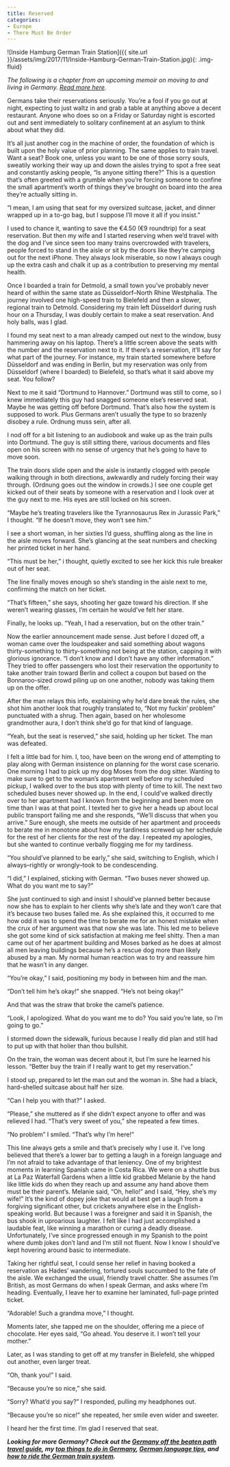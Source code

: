 ```yaml
---
title: Reserved
categories:
- Europe
- There Must Be Order
---
```


![Inside Hamburg German Train Station]({{ site.url }}/assets/img/2017/11/Inside-Hamburg-German-Train-Station.jpg){: .img-fluid}

_The following is a chapter from an upcoming memoir on moving to and living in Germany. [Read more here](https://withoutapath.com/category/essays/there-must-be-order/)._  

Germans take their reservations seriously. You’re a fool if you go out at night, expecting to just waltz in and grab a table at anything above a decent restaurant. Anyone who does so on a Friday or Saturday night is escorted out and sent immediately to solitary confinement at an asylum to think about what they did.

<!-- more -->

It’s all just another cog in the machine of order, the foundation of which is built upon the holy value of prior planning. The same applies to train travel. Want a seat? Book one, unless you want to be one of those sorry souls, sweatily working their way up and down the aisles trying to spot a free seat and constantly asking people, “Is anyone sitting there?” This is a question that’s often greeted with a grumble when you’re forcing someone to confine the small apartment’s worth of things they’ve brought on board into the area they’re actually sitting in.

“I mean, I am using that seat for my oversized suitcase, jacket, and dinner wrapped up in a to-go bag, but I suppose I’ll move it all if you insist.”

I used to chance it, wanting to save the €4.50 (€9 roundtrip) for a seat reservation. But then my wife and I started reserving when we’d travel with the dog and I’ve since seen too many trains overcrowded with travelers, people forced to stand in the aisle or sit by the doors like they’re camping out for the next iPhone. They always look miserable, so now I always cough up the extra cash and chalk it up as a contribution to preserving my mental health.

Once I boarded a train for Detmold, a small town you’ve probably never heard of within the same state as Düsseldorf–North Rhine Westphalia. The journey involved one high-speed train to Bielefeld and then a slower, regional train to Detmold. Considering my train left Düsseldorf during rush hour on a Thursday, I was doubly certain to make a seat reservation. And holy balls, was I glad.

I found my seat next to a man already camped out next to the window, busy hammering away on his laptop. There’s a little screen above the seats with the number and the reservation next to it. If there’s a reservation, it’ll say for what part of the journey. For instance, my train started somewhere before Düsseldorf and was ending in Berlin, but my reservation was only from Düsseldorf (where I boarded) to Bielefeld, so that’s what it said above my seat. You follow?

Next to me it said “Dortmund to Hannover.” Dortmund was still to come, so I knew immediately this guy had snagged someone else’s reserved seat. Maybe he was getting off before Dortmund. That’s also how the system is supposed to work. Plus Germans aren’t usually the type to so brazenly disobey a rule. Ordnung muss sein, after all.

I nod off for a bit listening to an audiobook and wake up as the train pulls into Dortmund. The guy is still sitting there, various documents and files open on his screen with no sense of urgency that he’s going to have to move soon.

The train doors slide open and the aisle is instantly clogged with people walking through in both directions, awkwardly and rudely forcing their way through. (Ordnung goes out the window in crowds.) I see one couple get kicked out of their seats by someone with a reservation and I look over at the guy next to me. His eyes are still locked on his screen.

“Maybe he’s treating travelers like the Tyrannosaurus Rex in Jurassic Park,” I thought. “If he doesn’t move, they won’t see him.”

I see a short woman, in her sixties I’d guess, shuffling along as the line in the aisle moves forward. She’s glancing at the seat numbers and checking her printed ticket in her hand.

“This must be her,” i thought, quietly excited to see her kick this rule breaker out of her seat.

The line finally moves enough so she’s standing in the aisle next to me, confirming the match on her ticket.

“That’s fifteen,” she says, shooting her gaze toward his direction. If she weren’t wearing glasses, I’m certain he would’ve felt her stare.

Finally, he looks up. “Yeah, I had a reservation, but on the other train.”

Now the earlier announcement made sense. Just before I dozed off, a woman came over the loudspeaker and said something about wagons thirty-something to thirty-something not being at the station, capping it with glorious ignorance. “I don’t know and I don’t have any other information.” They tried to offer passengers who lost their reservation the opportunity to take another train toward Berlin and collect a coupon but based on the Bonnaroo-sized crowd piling up on one another, nobody was taking them up on the offer.

After the man relays this info, explaining why he’d dare break the rules, she shot him another look that roughly translated to, “Not my fuckin’ problem” punctuated with a shrug. Then again, based on her wholesome grandmother aura, I don’t think she’d go for that kind of language.

“Yeah, but the seat is reserved,” she said, holding up her ticket. The man was defeated.

I felt a little bad for him. I, too, have been on the wrong end of attempting to play along with German insistence on planning for the worst case scenario. One morning I had to pick up my dog Moses from the dog sitter. Wanting to make sure to get to the woman’s apartment well before my scheduled pickup, I walked over to the bus stop with plenty of time to kill. The next two scheduled buses never showed up. In the end, I could’ve walked directly over to her apartment had I known from the beginning and been more on time than I was at that point. I texted her to give her a heads up about local public transport failing me and she responds, “We’ll discuss that when you arrive.” Sure enough, she meets me outside of her apartment and proceeds to berate me in monotone about how my tardiness screwed up her schedule for the rest of her clients for the rest of the day. I repeated my apologies, but she wanted to continue verbally flogging me for my tardiness.

“You should’ve planned to be early,” she said, switching to English, which I always–rightly or wrongly–took to be condescending.

“I did,” I explained, sticking with German. “Two buses never showed up. What do you want me to say?”

She just continued to sigh and insist I should’ve planned better because now she has to explain to her clients why she’s late and they won’t care that it’s because two buses failed me. As she explained this, it occurred to me how odd it was to spend the time to berate me for an honest mistake when the crux of her argument was that now she was late. This led me to believe she got some kind of sick satisfaction at making me feel shitty. Then a man came out of her apartment building and Moses barked as he does at almost all men leaving buildings because he’s a rescue dog more than likely abused by a man. My normal human reaction was to try and reassure him that he wasn’t in any danger.

“You’re okay,” I said, positioning my body in between him and the man.

“Don’t tell him he’s okay!” she snapped. “He’s not being okay!”

And that was the straw that broke the camel’s patience.

“Look, I apologized. What do you want me to do? You said you’re late, so I’m going to go.”

I stormed down the sidewalk, furious because I really did plan and still had to put up with that holier than thou bullshit.

On the train, the woman was decent about it, but I’m sure he learned his lesson. “Better buy the train if I really want to get my reservation.”

I stood up, prepared to let the man out and the woman in. She had a black, hard-shelled suitcase about half her size.

“Can I help you with that?” I asked.

“Please,” she muttered as if she didn’t expect anyone to offer and was relieved I had. “That’s very sweet of you,” she repeated a few times.

“No problem” I smiled. “That’s why I’m here!”

This line always gets a smile and that’s precisely why I use it. I’ve long believed that there’s a lower bar to getting a laugh in a foreign language and I’m not afraid to take advantage of that leniency. One of my brightest moments in learning Spanish came in Costa Rica. We were on a shuttle bus at La Paz Waterfall Gardens when a little kid grabbed Melanie by the hand like little kids do when they reach up and assume any hand above them must be their parent’s. Melanie said, “Oh, hello!” and I said, “Hey, she’s my wife!” It’s the kind of dopey joke that would at best get a laugh from a forgiving significant other, but crickets anywhere else in the English-speaking world. But because I was a foreigner and said it in Spanish, the bus shook in uproarious laughter. I felt like I had just accomplished a laudable feat, like winning a marathon or curing a deadly disease. Unfortunately, I’ve since progressed enough in my Spanish to the point where dumb jokes don’t land and I’m still not fluent. Now I know I should’ve kept hovering around basic to intermediate.

Taking her rightful seat, I could sense her relief in having booked a reservation as Hades’ wandering, tortured souls succumbed to the fate of the aisle. We exchanged the usual, friendly travel chatter. She assumes I’m British, as most Germans do when I speak German, and asks where I’m heading. Eventually, I leave her to examine her laminated, full-page printed ticket.

“Adorable! Such a grandma move,” I thought.

Moments later, she tapped me on the shoulder, offering me a piece of chocolate. Her eyes said, “Go ahead. You deserve it. I won’t tell your mother.”

Later, as I was standing to get off at my transfer in Bielefeld, she whipped out another, even larger treat.

“Oh, thank you!” I said.

“Because you’re so nice,” she said.

“Sorry? What’d you say?” I responded, pulling my headphones out.

“Because you’re so nice!” she repeated, her smile even wider and sweeter.

I heard her the first time. I’m glad I reserved that seat.

_**Looking for more Germany? Check out the [Germany off the beaten path travel guide](https://withoutapath.com/travel-guides/germany/), my [top things to do in Germany](https://withoutapath.com/things-to-do-in-germany/), [German language tips](https://withoutapath.com/most-important-german-travel-phrases/), and [how to ride the German train system](https://withoutapath.com/german-train/).**_

